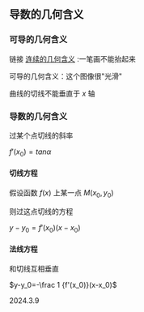 ## 导数的几何含义

### 可导的几何含义

链接 [连续的几何含义](./../函数与极限/函数的连续性和断点.md) :一笔画不能抬起来

可导的几何含义：这个图像很"光滑"

曲线的切线不能垂直于 $x$ 轴

### 导数的几何含义

过某个点切线的斜率

$f'(x_0)=tan\alpha$

#### 切线方程

假设函数 $f(x)$ 上某一点 $M(x_0,y_0)$ 

则过这点切线的方程

$y-y_0=f'(x_0)(x-x_0)$

#### 法线方程

和切线互相垂直

$y-y_0=-\frac 1 {f'(x_0)}(x-x_0)$

2024.3.9